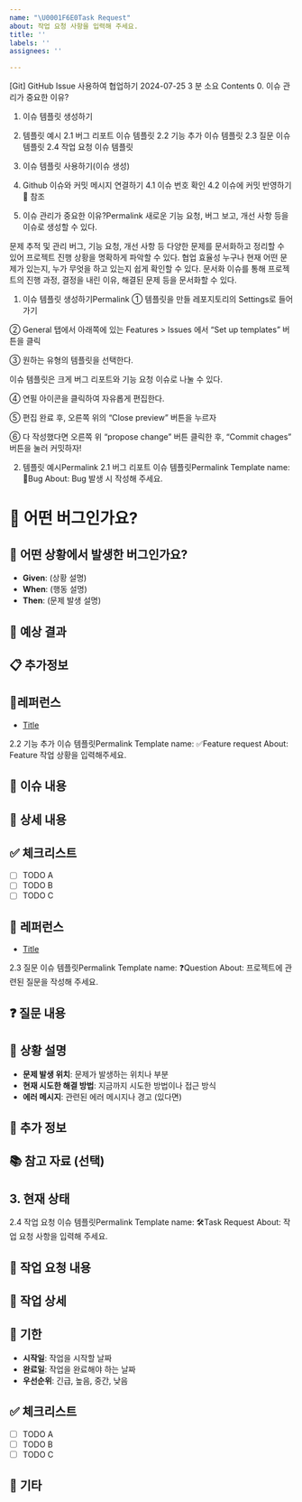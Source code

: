 ```yaml
---
name: "\U0001F6E0️Task Request"
about: 작업 요청 사항을 입력해 주세요.
title: ''
labels: ''
assignees: ''

---
```


[Git] GitHub Issue 사용하여 협업하기
 2024-07-25   3 분 소요
 Contents
0. 이슈 관리가 중요한 이유?
1. 이슈 템플릿 생성하기
2. 템플릿 예시
2.1 버그 리포트 이슈 템플릿
2.2 기능 추가 이슈 템플릿
2.3 질문 이슈 템플릿
2.4 작업 요청 이슈 템플릿
3. 이슈 템플릿 사용하기(이슈 생성)
4. Github 이슈와 커밋 메시지 연결하기
4.1 이슈 번호 확인
4.2 이슈에 커밋 반영하기
📎 참조


0. 이슈 관리가 중요한 이유?Permalink
새로운 기능 요청, 버그 보고, 개선 사항 등을 이슈로 생성할 수 있다.

문제 추적 및 관리
버그, 기능 요청, 개선 사항 등 다양한 문제를 문서화하고 정리할 수 있어 프로젝트 진행 상황을 명확하게 파악할 수 있다.
협업 효율성
누구나 현재 어떤 문제가 있는지, 누가 무엇을 하고 있는지 쉽게 확인할 수 있다.
문서화
이슈를 통해 프로젝트의 진행 과정, 결정을 내린 이유, 해결된 문제 등을 문서화할 수 있다.



1. 이슈 템플릿 생성하기Permalink
① 템플릿을 만들 레포지토리의 Settings로 들어가기





② General 탭에서 아래쪽에 있는 Features > Issues 에서 “Set up templates” 버튼을 클릭





③ 원하는 유형의 템플릿을 선택한다.

이슈 템플릿은 크게 버그 리포트와 기능 요청 이슈로 나눌 수 있다.

 



④ 연필 아이콘을 클릭하여 자유롭게 편집한다.





⑤ 편집 완료 후, 오른쪽 위의 “Close preview” 버튼을 누르자





⑥ 다 작성했다면 오른쪽 위 “propose change” 버튼 클릭한 후, “Commit chages” 버튼을 눌러 커밋하자!






2. 템플릿 예시Permalink
2.1 버그 리포트 이슈 템플릿Permalink
Template name: 🐞Bug
About: Bug 발생 시 작성해 주세요.
# 🐞 어떤 버그인가요?

<!--- 어떤 버그인지 간결하게 설명해주세요 -->

## 📝 어떤 상황에서 발생한 버그인가요?

<!--- (가능하면) Given-When-Then 형식으로 서술해주세요 -->

- **Given**: (상황 설명)
- **When**: (행동 설명)
- **Then**: (문제 발생 설명)

## 🎯 예상 결과

<!--- 예상했던 정상적인 결과가 어떤 것이었는지 설명해주세요 -->

## 📋 추가정보

<!--- 추가적인 로그, 스크린샷, 또는 관련 정보가 있다면 첨부해주세요. -->

## 📍레퍼런스

- [Title](https://...)


2.2 기능 추가 이슈 템플릿Permalink
Template name: ✅Feature request
About: Feature 작업 상황을 입력해주세요.
## 📄 이슈 내용

<!--- 기능에 대한 요약 설명을 작성해 주세요. -->

## 📝 상세 내용

<!--- 기능 추가와 관련된 상세 내용을 작성해 주세요. -->

## ✅ 체크리스트

- [ ] TODO A
- [ ] TODO B
- [ ] TODO C

## 📍 레퍼런스

- [Title](https://...)


2.3 질문 이슈 템플릿Permalink
Template name: ❓Question
About: 프로젝트에 관련된 질문을 작성해 주세요.
## ❓ 질문 내용

<!--- 궁금하신 점이나 질문 내용을 간결하게 작성해 주세요. -->

## 📝 상황 설명

<!--- 질문이 발생한 상황이나 배경을 설명해 주세요.  -->

- **문제 발생 위치**: 문제가 발생하는 위치나 부분
- **현재 시도한 해결 방법**: 지금까지 시도한 방법이나 접근 방식
- **에러 메시지**: 관련된 에러 메시지나 경고 (있다면)

## 📍 추가 정보

<!--- 질문과 관련된 추가적인 정보나 참고 자료가 있다면 첨부해 주세요. -->

## 📚 참고 자료 (선택)

<!--- 질문에 도움이 될 수 있는 자료나 링크를 제공해주세요. -->
<!--- 예: 관련 문서, 코드 스니펫, 스크린샷 등 -->

## 3. 현재 상태

<!--- 질문과 관련된 현재 상황을 설명해주세요. -->


2.4 작업 요청 이슈 템플릿Permalink
Template name: 🛠️Task Request
About: 작업 요청 사항을 입력해 주세요.
## 📄 작업 요청 내용

<!--- 요청하신 작업의 요약 내용을 작성해 주세요. -->

## 📝 작업 상세

<!--- 작업에 대한 상세 설명을 작성해 주세요. -->

## 📆 기한

<!--- 작업 완료를 원하는 기한이나 우선순위를 명시해 주세요. -->

- **시작일**: 작업을 시작할 날짜
- **완료일**: 작업을 완료해야 하는 날짜
- **우선순위**: 긴급, 높음, 중간, 낮음

## ✅ 체크리스트

- [ ] TODO A
- [ ] TODO B
- [ ] TODO C

## 📍 기타

<!--- 추가적으로 필요한 정보나 특이사항이 있다면 적어주세요. -->
